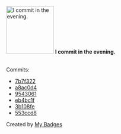 <img src="https://my-badges.github.io/my-badges/evening-commits.png" alt="I commit in the evening." title="I commit in the evening." width="128">
<strong>I commit in the evening.</strong>
<br><br>

Commits:

- <a href="https://github.com/Rignchen/dgm-lexicon/commit/7b7f322cc5ec6665881d5931a8446cf627d9e4c3">7b7f322</a>
- <a href="https://github.com/Rignchen/dgm-lexicon/commit/a8ac0d43d497056105492aceb43e37680944c276">a8ac0d4</a>
- <a href="https://github.com/Rignchen/dgm-lexicon/commit/95430616f01edbade052a8fc28b64f8d81e633f1">9543061</a>
- <a href="https://github.com/Rignchen/dgm-lexicon/commit/eb4bc1fd25453a4dd3f8c37434de12f1bda72d1d">eb4bc1f</a>
- <a href="https://github.com/Rignchen/dgm-lexicon/commit/3b108fe070856f6bd727ba5f08cea563a5fb0beb">3b108fe</a>
- <a href="https://github.com/Rignchen/dgm-lexicon/commit/553ccd83f498460a5ae942938fb9343c985eb1a5">553ccd8</a>


Created by <a href="https://github.com/my-badges/my-badges">My Badges</a>